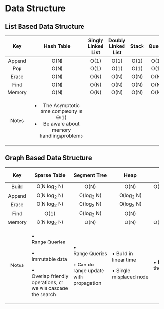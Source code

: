 # Data Structure

## List Based Data Structure
<!-- List Based DS -->

<div align = "center">
  
|  Key  | Hash Table | Singly Linked List | Doubly Linked List | Stack | Queue
|:-----:|:----------:|:------------------:|:------------------:|:-----:|:-----:|
| Append  |O(N)| O(1)|O(1)|O(1)|O(1)
| Pop | O(N) | O(1) | O(1) | O(1) | O(1)
| Erase |O(N)|O(N)|O(N)|O(N)|O(N)
| Find |O(N)|O(N)|O(N)|O(N)|O(N)
| Memory |O(N)|O(N)|O(N)|O(N)|O(N)
| Notes |<ul> <li> The Asymptotic time complexity is Θ(1)</li> <li>Be aware about memory handling/problems</li></ul>| ||||
</div>


## Graph Based Data Structure 

<!-- Graph Based DS -->
<div align = "center">
  <table>
    <thead>
      <tr>
        <th align= "center">Key</th>
        <th align= "center">Sparse Table</th>
        <th align= "center">Segment Tree</th>
        <th align= "center">Heap</th>
        <th align= "center">Trie</th>
        <th align= "center">Balanced BST</th>
        <th align= "center">BST</th>
        <th align= "center">DSU</th>
      </tr>
    </thead>
    <tbody>
    <!-- Build --> 
      <tr>
        <td align = "center">Build</td>    
        <td align = "center">O(N&nbsp;log<sub>2</sub>&nbsp;N)</td>
        <td align = "center">O(N)</td>
        <td align = "center">O(N)</td>
        <td align = "center">O(N&nbsp*&nbspAlphabet&nbspSize)</td>
        <td align = "center">O(N&nbsp;log<sub>2</sub>&nbsp;N)</td>
        <td align = "center"><strong>O(N<sup>2</sup>)</strong></td>
        <td align = "center">O(N)</td>
      </tr>
      <!-- Append --> 
      <tr>
        <td align = "center">Append</td>    
        <td align = "center">O(N log<sub>2</sub>&nbsp;N)</td>
        <td align = "center">O(log<sub>2</sub>&nbsp;N)</td>
        <td align = "center">O(log<sub>2</sub>&nbsp;N)</td>
        <td align = "center">O(M)</td>
        <td align = "center">O(log<sub>2</sub>&nbsp;N)</td>
        <td align = "center">O(N)</td>
        <td align = "center">O(1)</td> <!-- DO NOT FORGET TO NOTE THAT -->
      </tr>
      <!-- Erase -->
      <tr>
        <td align = "center">Erase</td>    
        <td align = "center">O(N log<sub>2</sub>&nbsp;N)</td>
        <td align = "center">O(log<sub>2</sub>&nbsp;N)</td>
        <td align = "center">O(log<sub>2</sub>&nbsp;N)</td>
        <td align = "center">O(M)</td>
        <td align = "center">O(log<sub>2</sub>&nbsp;N)</td>
        <td align = "center">O(N)</td>
        <td align = "center"><strong> ?? </strong></td> <!-- DO NOT FORGET TO NOTE THAT -->
      </tr>
      <!-- Find -->
      <tr>
        <td align = "center">Find</td>    
        <td align = "center">O(1)</td>
        <td align = "center">O(log<sub>2</sub>&nbsp;N)</td>
        <td align = "center">O(N)</td>
        <td align = "center">O(M)</td>
        <td align = "center">O(log<sub>2</sub>&nbsp;N)</td>
        <td align = "center">O(N)</td>
        <td align = "center">O(log&nbsp;N)</td>
      </tr>
      <!-- Memory -->
      <tr>
        <td align = "center">Memory</td>    
        <td align = "center">O(N log<sub>2</sub>&nbsp;N)</td>
        <td align = "center">O(N)</td>
        <td align = "center">O(N)</td>
        <td align = "center">O(N&nbsp*&nbspAlphabet&nbspSize)</td>
        <td align = "center">O(N)</td>
        <td align = "center">O(N)</td>
        <td align = "center">O(N)</td>
      </tr>
      <!-- Notes -->
      <tr>
        <td align = "center"> Notes </td>
        <td align = "left"> 
           <p> • Range&nbsp;Queries </p> 
           <p> • Immutable&nbsp;data </p> 
           <p> • Overlap&nbsp;friendly operations, or we will cascade the search </p>  
        </td>
        <td align = "left"> 
           <p> • Range&nbsp;Queries </p> 
           <p> • Can do range update with propagation </p> 
        </td>
        <td align = "left"> 
           <p> • Build in linear&nbsp;time </p> 
           <p> • Single misplaced&nbsp;node </p> 
        </td>
        <td align = "left"> 
           <p> • <strong>M</strong> is the length of the word </p>  
        </td>
        <td align = "left"> 
           <p> • AVL&nbsp;tree</p> 
        </td>
        <td align = "left"> </td>
        <td align = "left"> </td>
      </tr>
    </tbody>
  </table>
</div>

